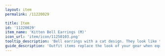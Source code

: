 ```yaml
---
layout: item
permalink: /11220029

title: Item
id: '11220029'
item_name: 'Kitten Bell Earrings (M)'
icon_url: 'item/icon/11250103.png'
tooltip_description: 'Bell earrings with a cat design. They look like they might chime with any movement.'
guide_description: 'Outfit items replace the look of your gear when equipped.'
---
```

